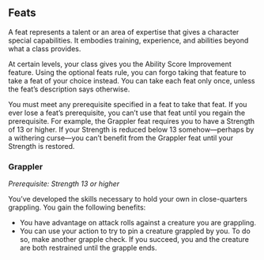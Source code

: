 Feats
-----

A feat represents a talent or an area of expertise that gives a
character special capabilities. It embodies training, experience, and
abilities beyond what a class provides.

At certain levels, your class gives you the Ability Score Improvement
feature. Using the optional feats rule, you can forgo taking that
feature to take a feat of your choice instead. You can take each feat
only once, unless the feat’s description says otherwise.

You must meet any prerequisite specified in a feat to take that feat. If
you ever lose a feat’s prerequisite, you can’t use that feat until you
regain the prerequisite. For example, the Grappler feat requires you to
have a Strength of 13 or higher. If your Strength is reduced below 13
somehow—perhaps by a withering curse—you can’t benefit from the Grappler
feat until your Strength is restored.

### Grappler
*Prerequisite: Strength 13 or higher*

You’ve developed the skills necessary to hold your own in
close-­quarters grappling. You gain the following benefits:
-   You have advantage on attack rolls against a creature you are grappling.
-   You can use your action to try to pin a creature grappled by you. To do so,
    make another grapple check. If you succeed, you and the creature are both
    restrained until the grapple ends.
